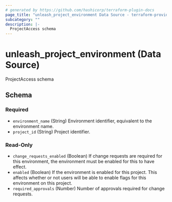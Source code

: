 ```yaml
---
# generated by https://github.com/hashicorp/terraform-plugin-docs
page_title: "unleash_project_environment Data Source - terraform-provider-unleash"
subcategory: ""
description: |-
  ProjectAccess schema
---
```


# unleash_project_environment (Data Source)

ProjectAccess schema



<!-- schema generated by tfplugindocs -->
## Schema

### Required

- `environment_name` (String) Environment identifier, equivalent to the environment name.
- `project_id` (String) Project identifier.

### Read-Only

- `change_requests_enabled` (Boolean) If change requests are required for this environment, the environment must be enabled for this to have effect.
- `enabled` (Boolean) If the environment is enabled for this project. This affects whether or not users will be able to enable flags for this environment on this project.
- `required_approvals` (Number) Number of approvals required for change requests.
